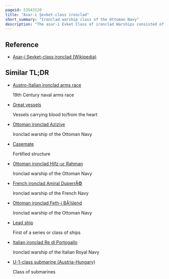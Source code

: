 ```yaml
---
pageid: 53543120
title: "Asar-i Şevket-class ironclad"
short_summary: "Ironclad warship class of the Ottoman Navy"
description: "The asar-i Evket Class of ironclad Warships consisted of two Vessels asar-i Evket and necm-i Evket built for the ottoman Navy in the 1860S. The Ships were constructed in France and based on the Design of earlier ironclad Vessels asar-i Tevfik. The two Vessels built as central Battery Ships carried an Armour of four armstrong Guns in a central Casemate and one 229mm armstrong Gun in a revolving Barbette atop the Casemate."
---
```


## Reference

- [Asar-i Şevket-class ironclad (Wikipedia)](https://en.wikipedia.org/?curid=53543120)

## Similar TL;DR

- [Austro-Italian ironclad arms race](/tldr/en/austro-italian-ironclad-arms-race)

  19th Century naval arms race

- [Great vessels](/tldr/en/great-vessels)

  Vessels carrying blood to/from the heart

- [Ottoman ironclad Aziziye](/tldr/en/ottoman-ironclad-aziziye)

  Ironclad warship of the Ottoman Navy

- [Casemate](/tldr/en/casemate)

  Fortified structure

- [Ottoman ironclad Hifz-ur Rahman](/tldr/en/ottoman-ironclad-hifz-ur-rahman)

  Ironclad warship of the Ottoman Navy

- [French ironclad Amiral DuperrÃ©](/tldr/en/french-ironclad-amiral-duperre)

  Ironclad warship of the French Navy

- [Ottoman ironclad Feth-i BÃ¼lend](/tldr/en/ottoman-ironclad-feth-i-bulend)

  Ironclad warship of the Ottoman Navy

- [Lead ship](/tldr/en/lead-ship)

  First of a series or class of ships

- [Italian ironclad Re di Portogallo](/tldr/en/italian-ironclad-re-di-portogallo)

  Ironclad warship of the Italian Royal Navy

- [U-1-class submarine (Austria-Hungary)](/tldr/en/u-1-class-submarine-austria-hungary)

  Class of submarines
